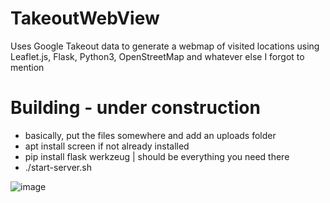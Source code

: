 # TakeoutWebView
Uses Google Takeout data to generate a webmap of visited locations using Leaflet.js, Flask, Python3, OpenStreetMap and whatever else I forgot to mention


# Building - under construction
* basically, put the files somewhere and add an uploads folder
* apt install screen if not already installed
* pip install flask werkzeug | should be everything you need there
* ./start-server.sh

  
![image](https://github.com/user-attachments/assets/b66cbfb6-4501-45fa-87cd-3af8349de5e7)
